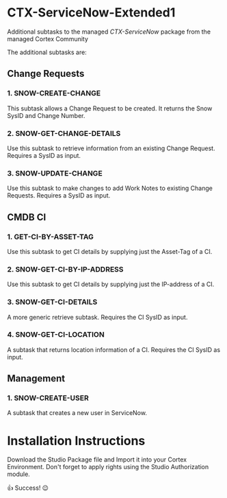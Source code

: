 # CTX-ServiceNow-Extended1
Additional subtasks to the managed *CTX-ServiceNow* package from the managed Cortex Community

The additional subtasks are:
## Change Requests
### 1. SNOW-CREATE-CHANGE
This subtask allows a Change Request to be created. It returns the Snow SysID and Change Number.
### 2. SNOW-GET-CHANGE-DETAILS
Use this subtask to retrieve information from an existing Change Request. Requires a SysID as input.
### 3. SNOW-UPDATE-CHANGE
Use this subtask to make changes to add Work Notes to existing Change Requests. Requires a SysID as input.
## CMDB CI
### 1. GET-CI-BY-ASSET-TAG
Use this subtask to get CI details by supplying just the Asset-Tag of a CI.
### 2. SNOW-GET-CI-BY-IP-ADDRESS
Use this subtask to get CI details by supplying just the IP-address of a CI.
### 3. SNOW-GET-CI-DETAILS
A more generic retrieve subtask. Requires the CI SysID as input.
### 4. SNOW-GET-CI-LOCATION
A subtask that returns location information of a CI. Requires the CI SysID as input.
## Management
### 1. SNOW-CREATE-USER
A subtask that creates a new user in ServiceNow.

# Installation Instructions
Download the Studio Package file and Import it into your Cortex Environment.
Don't forget to apply rights using the Studio Authorization module.

:thumbsup: Success! :wink:
